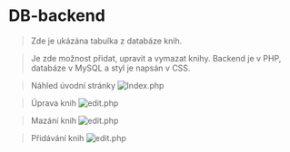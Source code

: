 # DB-backend

> Zde je ukázána tabulka z databáze knih.

> Je zde možnost přidat, upravit a vymazat knihy. Backend je v PHP, databáze v MySQL a styl je napsán v CSS.

> Náhled úvodní stránky
> ![Index.php](../DB-backend/img/index.png)

> Úprava knih
> ![edit.php](../DB-backend/img/edit.png)

> Mazání knih
> ![edit.php](../DB-backend/img/delete.png)

> Přidávání knih
> ![edit.php](../DB-backend/img/add.png)
